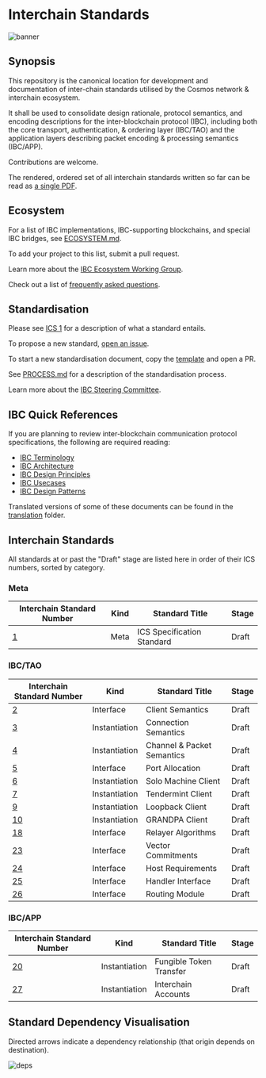 # Interchain Standards

![banner](./assets/interchain-standards-image.jpg)

## Synopsis

This repository is the canonical location for development and documentation of inter-chain standards utilised by the Cosmos network & interchain ecosystem.

It shall be used to consolidate design rationale, protocol semantics, and encoding descriptions for the inter-blockchain protocol (IBC), including both the core transport, authentication, & ordering layer (IBC/TAO) and the application layers describing packet encoding & processing semantics (IBC/APP).

Contributions are welcome.

The rendered, ordered set of all interchain standards written so far can be read as [a single PDF](./spec.pdf).

## Ecosystem

For a list of IBC implementations, IBC-supporting blockchains, and special IBC bridges, see [ECOSYSTEM.md](./ECOSYSTEM.md).

To add your project to this list, submit a pull request.

Learn more about the [IBC Ecosystem Working Group](./ecosystem/README.md).

Check out a list of [frequently asked questions](./ibc/6_IBC_FAQ.md).

## Standardisation

Please see [ICS 1](spec/ics-001-ics-standard) for a description of what a standard entails.

To propose a new standard, [open an issue](https://github.com/cosmos/ics/issues/new).

To start a new standardisation document, copy the [template](spec/ics-template.md) and open a PR.

See [PROCESS.md](PROCESS.md) for a description of the standardisation process.

Learn more about the [IBC Steering Committee](./org/steering/README.md).

## IBC Quick References

If you are planning to review inter-blockchain communication protocol specifications, the following are required reading:

-   [IBC Terminology](./ibc/1_IBC_TERMINOLOGY.md)
-   [IBC Architecture](./ibc/2_IBC_ARCHITECTURE.md)
-   [IBC Design Principles](./ibc/3_IBC_DESIGN_PRINCIPLES.md)
-   [IBC Usecases](./ibc/4_IBC_USECASES.md)
-   [IBC Design Patterns](./ibc/5_IBC_DESIGN_PATTERNS.md)

Translated versions of some of these documents can be found in the [translation](./translation) folder.

## Interchain Standards

All standards at or past the "Draft" stage are listed here in order of their ICS numbers, sorted by category.

### Meta

| Interchain Standard Number     | Kind | Standard Title             | Stage |
| ------------------------------ | ---- | -------------------------- | ----- |
| [1](spec/ics-001-ics-standard) | Meta | ICS Specification Standard | Draft |

### IBC/TAO

| Interchain Standard Number                     | Kind           | Standard Title             | Stage |
| ---------------------------------------------- | -------------- | -------------------------- | ----- |
| [2](spec/ics-002-client-semantics)             | Interface      | Client Semantics           | Draft |
| [3](spec/ics-003-connection-semantics)         | Instantiation  | Connection Semantics       | Draft |
| [4](spec/ics-004-channel-and-packet-semantics) | Instantiation  | Channel & Packet Semantics | Draft |
| [5](spec/ics-005-port-allocation)              | Interface      | Port Allocation            | Draft |
| [6](spec/ics-006-solo-machine-client)          | Instantiation  | Solo Machine Client        | Draft |
| [7](spec/ics-007-tendermint-client)            | Instantiation  | Tendermint Client          | Draft |
| [9](spec/ics-009-loopback-client)              | Instantiation  | Loopback Client            | Draft |
| [10](spec/ics-010-grandpa-client)              | Instantiation  | GRANDPA Client             | Draft |
| [18](spec/ics-018-relayer-algorithms)          | Interface      | Relayer Algorithms         | Draft |
| [23](spec/ics-023-vector-commitments)          | Interface      | Vector Commitments         | Draft |
| [24](spec/ics-024-host-requirements)           | Interface      | Host Requirements          | Draft |
| [25](spec/ics-025-handler-interface)           | Interface      | Handler Interface          | Draft |
| [26](spec/ics-026-routing-module)              | Interface      | Routing Module             | Draft |

### IBC/APP

| Interchain Standard Number                 | Kind           | Standard Title          | Stage |
| ------------------------------------------ | -------------- |------------------------ | ----- |
| [20](spec/ics-020-fungible-token-transfer) | Instantiation  | Fungible Token Transfer | Draft |
| [27](spec/ics-027-interchain-accounts)     | Instantiation  | Interchain Accounts     | Draft |

## Standard Dependency Visualisation

Directed arrows indicate a dependency relationship (that origin depends on destination).

![deps](assets/deps.png)
